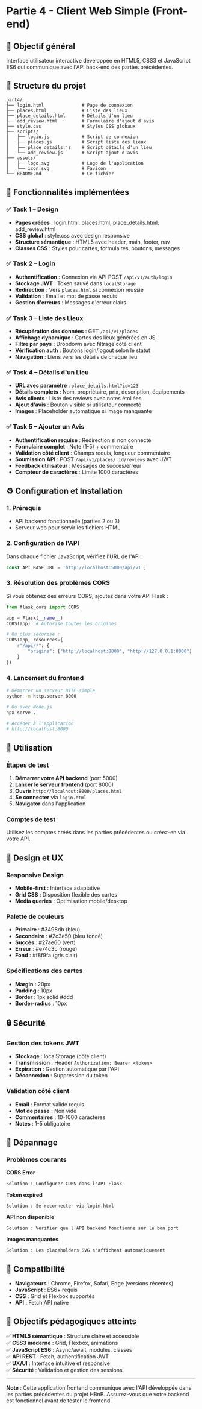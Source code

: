 # Partie 4 - Client Web Simple (Front-end)

## 🎯 Objectif général
Interface utilisateur interactive développée en HTML5, CSS3 et JavaScript ES6 qui communique avec l'API back-end des parties précédentes.

## 📁 Structure du projet

```
part4/
├── login.html              # Page de connexion
├── places.html             # Liste des lieux
├── place_details.html      # Détails d'un lieu
├── add_review.html         # Formulaire d'ajout d'avis
├── style.css               # Styles CSS globaux
├── scripts/
│   ├── login.js            # Script de connexion
│   ├── places.js           # Script liste des lieux
│   ├── place_details.js    # Script détails d'un lieu
│   └── add_review.js       # Script ajout d'avis
├── assets/
│   ├── logo.svg            # Logo de l'application
│   └── icon.svg            # Favicon
└── README.md               # Ce fichier
```

## 🚀 Fonctionnalités implémentées

### ✅ Task 1 – Design
- **Pages créées** : login.html, places.html, place_details.html, add_review.html
- **CSS global** : style.css avec design responsive
- **Structure sémantique** : HTML5 avec header, main, footer, nav
- **Classes CSS** : Styles pour cartes, formulaires, boutons, messages

### ✅ Task 2 – Login
- **Authentification** : Connexion via API POST `/api/v1/auth/login`
- **Stockage JWT** : Token sauvé dans `localStorage`
- **Redirection** : Vers `places.html` si connexion réussie
- **Validation** : Email et mot de passe requis
- **Gestion d'erreurs** : Messages d'erreur clairs

### ✅ Task 3 – Liste des Lieux
- **Récupération des données** : GET `/api/v1/places`
- **Affichage dynamique** : Cartes des lieux générées en JS
- **Filtre par pays** : Dropdown avec filtrage côté client
- **Vérification auth** : Boutons login/logout selon le statut
- **Navigation** : Liens vers les détails de chaque lieu

### ✅ Task 4 – Détails d'un Lieu
- **URL avec paramètre** : `place_details.html?id=123`
- **Détails complets** : Nom, propriétaire, prix, description, équipements
- **Avis clients** : Liste des reviews avec notes étoilées
- **Ajout d'avis** : Bouton visible si utilisateur connecté
- **Images** : Placeholder automatique si image manquante

### ✅ Task 5 – Ajouter un Avis
- **Authentification requise** : Redirection si non connecté
- **Formulaire complet** : Note (1-5) + commentaire
- **Validation côté client** : Champs requis, longueur commentaire
- **Soumission API** : POST `/api/v1/places/:id/reviews` avec JWT
- **Feedback utilisateur** : Messages de succès/erreur
- **Compteur de caractères** : Limite 1000 caractères

## ⚙️ Configuration et Installation

### 1. Prérequis
- API backend fonctionnelle (parties 2 ou 3)
- Serveur web pour servir les fichiers HTML

### 2. Configuration de l'API
Dans chaque fichier JavaScript, vérifiez l'URL de l'API :
```javascript
const API_BASE_URL = 'http://localhost:5000/api/v1';
```

### 3. Résolution des problèmes CORS
Si vous obtenez des erreurs CORS, ajoutez dans votre API Flask :

```python
from flask_cors import CORS

app = Flask(__name__)
CORS(app)  # Autorise toutes les origines

# Ou plus sécurisé :
CORS(app, resources={
    r"/api/*": {
        "origins": ["http://localhost:8000", "http://127.0.0.1:8000"]
    }
})
```

### 4. Lancement du frontend
```bash
# Démarrer un serveur HTTP simple
python -m http.server 8000

# Ou avec Node.js
npx serve .

# Accéder à l'application
# http://localhost:8000
```

## 🔧 Utilisation

### Étapes de test
1. **Démarrer votre API backend** (port 5000)
2. **Lancer le serveur frontend** (port 8000)
3. **Ouvrir** `http://localhost:8000/places.html`
4. **Se connecter** via `login.html`
5. **Navigator** dans l'application

### Comptes de test
Utilisez les comptes créés dans les parties précédentes ou créez-en via votre API.

## 🎨 Design et UX

### Responsive Design
- **Mobile-first** : Interface adaptative
- **Grid CSS** : Disposition flexible des cartes
- **Media queries** : Optimisation mobile/desktop

### Palette de couleurs
- **Primaire** : #3498db (bleu)
- **Secondaire** : #2c3e50 (bleu foncé)
- **Succès** : #27ae60 (vert)
- **Erreur** : #e74c3c (rouge)
- **Fond** : #f8f9fa (gris clair)

### Spécifications des cartes
- **Margin** : 20px
- **Padding** : 10px  
- **Border** : 1px solid #ddd
- **Border-radius** : 10px

## 🔒 Sécurité

### Gestion des tokens JWT
- **Stockage** : localStorage (côté client)
- **Transmission** : Header `Authorization: Bearer <token>`
- **Expiration** : Gestion automatique par l'API
- **Déconnexion** : Suppression du token

### Validation côté client
- **Email** : Format valide requis
- **Mot de passe** : Non vide
- **Commentaires** : 10-1000 caractères
- **Notes** : 1-5 obligatoire

## 🐛 Dépannage

### Problèmes courants

**CORS Error**
```
Solution : Configurer CORS dans l'API Flask
```

**Token expired**
```
Solution : Se reconnecter via login.html
```

**API non disponible**
```
Solution : Vérifier que l'API backend fonctionne sur le bon port
```

**Images manquantes**
```
Solution : Les placeholders SVG s'affichent automatiquement
```

## 📱 Compatibilité

- **Navigateurs** : Chrome, Firefox, Safari, Edge (versions récentes)
- **JavaScript** : ES6+ requis
- **CSS** : Grid et Flexbox supportés
- **API** : Fetch API native

## 🎯 Objectifs pédagogiques atteints

✅ **HTML5 sémantique** : Structure claire et accessible  
✅ **CSS3 moderne** : Grid, Flexbox, animations  
✅ **JavaScript ES6** : Async/await, modules, classes  
✅ **API REST** : Fetch, authentification JWT  
✅ **UX/UI** : Interface intuitive et responsive  
✅ **Sécurité** : Validation et gestion des sessions  

---

**Note** : Cette application frontend communique avec l'API développée dans les parties précédentes du projet HBnB. Assurez-vous que votre backend est fonctionnel avant de tester le frontend.
